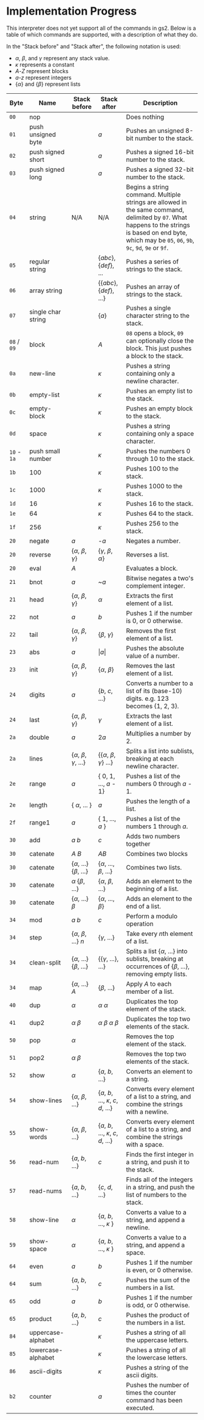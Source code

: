 # Implementation Progress

This interpreter does not yet support all of the commands in gs2. Below is a table of which commands are supported, with a description of what they do.

In the "Stack before" and "Stack after", the following notation is used:
* *α*, *β*, and *γ* represent any stack value. 
* *κ* represents a constant
* *A*-*Z* represent blocks
* *a*-*z* represent integers
* {*α*} and {*β*} represent lists

| Byte | Name | Stack before | Stack after | Description |
|------|------|--------------|-------------|-------------|
| `00` | nop | | | Does nothing |
| `01` | push unsigned byte | | *a* | Pushes an unsigned 8-bit number to the stack. |
| `02` | push signed short | | *a* | Pushes a signed 16-bit number to the stack. |
| `03` | push signed long | | *a* | Pushes a signed 32-bit number to the stack. |
| `04` | string | N/A | N/A | Begins a string command. Multiple strings are allowed in the same command, delimited by `07`. What happens to the strings is based on end byte, which may be `05`, `06`, `9b`, `9c`, `9d`, `9e` or `9f`. |
| `05` | regular string | | {*abc*}, {*def*}, ... | Pushes a series of strings to the stack. | 
| `06` | array string | | {{*abc*}, {*def*}, ...} | Pushes an array of strings to the stack. |
| `07` | single char string | | {*a*} | Pushes a single character string to the stack. |
| `08` / `09` | block | | *A* | `08` opens a block, `09` can optionally close the block. This just pushes a block to the stack. |
| `0a` | new-line | | *κ* | Pushes a string containing only a newline character. |
| `0b` | empty-list | | *κ* | Pushes an empty list to the stack. |
| `0c` | empty-block | | *κ* | Pushes an empty block to the stack. |
| `0d` | space | | *κ* | Pushes a string containing only a space character. |
| `10` - `1a` | push small number | | *κ* | Pushes the numbers 0 through 10 to the stack. | 
| `1b` | 100 | | *κ* | Pushes 100 to the stack. |
| `1c` | 1000 | | *κ* | Pushes 1000 to the stack. |
| `1d` | 16 | | *κ* | Pushes 16 to the stack. |
| `1e` | 64 | | *κ* | Pushes 64 to the stack. |
| `1f` | 256 | | *κ* | Pushes 256 to the stack. |
| `20` | negate | *a* | -*a* | Negates a number. |
| `20` | reverse | {*α*, *β*, *γ*} | {*γ*, *β*, *α*} | Reverses a list. |
| `20` | eval | *A* | | Evaluates a block. |
| `21` | bnot | *a* | ~*a* | Bitwise negates a two's complement integer. |
| `21` | head | {*α*, *β*, *γ*} | *α* | Extracts the first element of a list. |
| `22` | not | *a* | *b* | Pushes 1 if the number is 0, or 0 otherwise. |
| `22` | tail | {*α*, *β*, *γ*} | {*β*, *γ*} | Removes the first element of a list. |
| `23` | abs | *a* | \|*a*\| | Pushes the absolute value of a number. |
| `23` | init | {*α*, *β*, *γ*} | {*α*, *β*} | Removes the last element of a list. |
| `24` | digits | *a* | {*b*, *c*, ...} | Converts a number to a list of its (base-10) digits. e.g. 123 becomes {1, 2, 3}. |
| `24` | last | {*α*, *β*, *γ*} | *γ* | Extracts the last element of a list. |
| `2a` | double | *a* | 2*a* | Multiplies a number by 2. |
| `2a` | lines | {*α*, *β*, *γ*, ...} | {{*α*, *β*, *γ*} ...} | Splits a list into sublists, breaking at each newline character. |
| `2e` | range | *a* | { 0, 1, ..., *a* - 1} | Pushes a list of the numbers 0 through *a* - 1. |
| `2e` | length | { *α*, ... } | *a* | Pushes the length of a list. |
| `2f` | range1 | *a* | { 1, ..., *a* } | Pushes a list of the numbers 1 through *a*. |
| `30` | add | *a* *b* | *c* | Adds two numbers together |
| `30` | catenate | *A* *B* | *AB* | Combines two blocks | 
| `30` | catenate | {*α*, ...} {*β*, ...} | {*α*, ..., *β*, ...} | Combines two lists. | 
| `30` | catenate | *α* {*β*, ...} |  {*α*, *β*, ...} | Adds an element to the beginning of a list. |
| `30` | catenate |  {*α*, ...} *β* |  {*α*, ..., *β*} | Adds an element to the end of a list. |
| `34` | mod | *a* *b* | *c* | Perform a modulo operation |
| `34` | step | {*α*, *β*, ...} *n* | {*γ*, ...} | Take every *n*th element of a list. |
| `34` | clean-split | {*α*, ...} {*β*, ...} | {{*γ*, ...}, ...} | Splits a list {*α*, ...} into sublists, breaking at occurrences of {*β*, ...}, removing empty lists. |
| `34` |  map | {*α*, ...} *A* | {*β*, ...} | Apply *A* to each member of a list. |
| `40` | dup |  *α* |  *α* *α* | Duplicates the top element of the stack. |
| `41` | dup2 | *α* *β* |  *α* *β*  *α* *β* | Duplicates the top two elements of the stack. |
| `50` | pop | *α* | | Removes the top element of the stack. |
| `51` | pop2 | *α* *β* | | Removes the top two elements of the stack. |
| `52` | show | *α* | {*a*, *b*, ...} | Converts an element to a string. |
| `54` | show-lines | {*α*, *β*, ...} | {*a*, *b*, ..., *κ*, *c*, *d*, ...} | Converts every element of a list to a string, and combine the strings with a newline. |
| `55` | show-words | {*α*, *β*, ...} | {*a*, *b*, ..., *κ*, *c*, *d*, ...} | Converts every element of a list to a string, and combine the strings with a space. |
| `56` | read-num | {*a*, *b*, ...} | *c* | Finds the first integer in a string, and push it to the stack. |
| `57` | read-nums | {*a*, *b*, ...} | {*c*, *d*, ...} | Finds all of the integers in a string, and push the list of numbers to the stack. |
| `58` | show-line | *α* | {*a*, *b*, ..., *κ* } | Converts a value to a string, and append a newline. |
| `59` | show-space | *α* | {*a*, *b*, ..., *κ* } | Converts a value to a string, and append a space. |
| `64` | even | *a* | *b* | Pushes 1 if the number is even, or 0 otherwise. |
| `64` | sum | {*a*, *b*, ...} | *c* | Pushes the sum of the numbers in a list. |
| `65` | odd | *a* | *b* | Pushes 1 if the number is odd, or 0 otherwise. |
| `65` | product | {*a*, *b*, ...} | *c* | Pushes the product of the numbers in a list. |
| `84` | uppercase-alphabet | | *κ* | Pushes a string of all the uppercase letters. |
| `85` | lowercase-alphabet | | *κ* | Pushes a string of all the lowercase letters. |
| `86` | ascii-digits | | *κ* | Pushes a string of the ascii digits. |
| `b2` | counter | | *a* | Pushes the number of times the counter command has been executed. |
